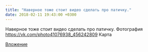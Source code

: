 ```yaml
---
title: "Наверное тоже стоит видео сделать про патичку."
date: 2018-02-11 19:43:00 +0300
---
```


Наверное тоже стоит видео сделать про патичку.
Фотография
<a class="vk-attach" href="https://vk.com/photo41076938_456242809">https://vk.com/photo41076938_456242809</a>
Карта

<a class="vk-attach" href="https://vk.com/photo41076938_456242809">Вложение</a>
